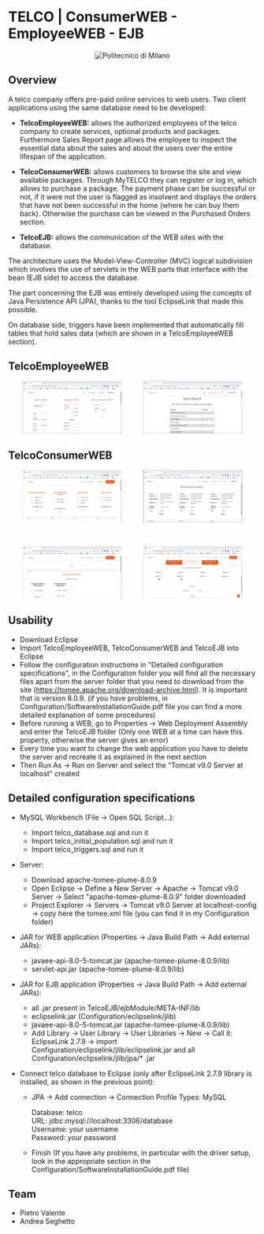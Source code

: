 # TELCO | ConsumerWEB - EmployeeWEB - EJB

<p align="center">
    <img src="https://i.imgur.com/mPb3Qbd.gif" width="180" alt="Politecnico di Milano"/>
</p>

## Overview

A telco company offers pre-paid online services to web users. Two client applications using the same database need to be developed:

- **TelcoEmployeeWEB:** allows the authorized employees of the telco company to create services, optional products and packages. Furthermore Sales Report page allows the employee to inspect the essential data about the sales and about the users over the entire lifespan of the application.

- **TelcoConsumerWEB:** allows customers to browse the site and view available packages. Through MyTELCO they can register or log in, which allows to purchase a package. The payment phase can be successful or not, if it were not the user is flagged as insolvent and displays the orders that have not been successful in the home (where he can buy them back). Otherwise the purchase can be viewed in the Purchased Orders section.

- **TelcoEJB:** allows the communication of the WEB sites with the database.

The architecture uses the Model-View-Controller (MVC) logical subdivision which involves the use of servlets in the WEB parts that interface with the bean (EJB side) to access the database.

The part concerning the EJB was entirely developed using the concepts of Java Persistence API (JPA), thanks to the tool EclipseLink that made this possible.

On database side, triggers have been implemented that automatically fill tables that hold sales data (which are shown in a TelcoEmployeeWEB section).

## TelcoEmployeeWEB
<p align="center">
 <a href="https://github.com/pietrovalente/TELCO-Websites-databases2/blob/main/Images/EmployeeHomepage.png"><img src="https://github.com/pietrovalente/TELCO-Websites-databases2/blob/main/Images/EmployeeHomepage.png" alt="" width="40%"></a>
    &nbsp;
    &nbsp;
    &nbsp;
    &nbsp;
    &nbsp;
 <a href="https://github.com/pietrovalente/TELCO-Websites-databases2/blob/main/Images/EmployeeSalesReport.png"><img src="https://github.com/pietrovalente/TELCO-Websites-databases2/blob/main/Images/EmployeeSalesReport.png" alt="" width="40%"></a></p>

## TelcoConsumerWEB
<p align="center">
 <a href="https://github.com/pietrovalente/TELCO-Websites-databases2/blob/main/Images/ConsumerHomepage.png"><img src="https://github.com/pietrovalente/TELCO-Websites-databases2/blob/main/Images/ConsumerHomepage.png" alt="" width="40%"></a>
    &nbsp;
    &nbsp;
    &nbsp;
    &nbsp;
    &nbsp;
 <a href="https://github.com/pietrovalente/TELCO-Websites-databases2/blob/main/Images/ConsumerPurchasedOrders.png"><img src="https://github.com/pietrovalente/TELCO-Websites-databases2/blob/main/Images/ConsumerPurchasedOrders.png" alt="" width="40%"></a></p>
 <br>
 <p align="center">
 <a href="https://github.com/pietrovalente/TELCO-Websites-databases2/blob/main/Images/ConsumerDetailPackage1.png"><img src="https://github.com/pietrovalente/TELCO-Websites-databases2/blob/main/Images/ConsumerDetailPackage1.png" alt="" width="40%"></a>
    &nbsp;
    &nbsp;
    &nbsp;
    &nbsp;
    &nbsp;
 <a href="https://github.com/pietrovalente/TELCO-Websites-databases2/blob/main/Images/ConsumerDetailPackage2.png"><img src="https://github.com/pietrovalente/TELCO-Websites-databases2/blob/main/Images/ConsumerDetailPackage2.png" alt="" width="40%"></a></p>

## Usability
- Download Eclipse
- Import TelcoEmployeeWEB, TelcoConsumerWEB and TelcoEJB into Eclipse
- Follow the configuration instructions in "Detailed configuration specifications", in the Configuration folder you will find all the necessary files apart from the server folder that you need to download from the site (https://tomee.apache.org/download-archive.html). It is important that is version 8.0.9. (if you have problems, in Configuration/SoftwareInstallationGuide.pdf file you can find a more detailed explanation of some procedures)
- Before running a WEB, go to Properties -> Web Deployment Assembly and enter the TelcoEJB folder (Only one WEB at a time can have this property, otherwise the server gives an error)
- Every time you want to change the web application you have to delete the server and recreate it as explained in the next section
- Then Run As -> Run on Server and select the "Tomcat v9.0 Server at localhost" created

## Detailed configuration specifications
- MySQL Workbench (File -> Open SQL Script...):
    - Import telco_database.sql and run it
    - Import telco_initial_population.sql and run it
    - Import telco_triggers.sql and run it

- Server:
    - Download apache-tomee-plume-8.0.9
    - Open Eclipse -> Define a New Server -> Apache -> Tomcat v9.0 Server -> Select "apache-tomee-plume-8.0.9" folder downloaded
    - Project Explorer -> Servers -> Tomcat v9.0 Server at localhost-config -> copy here the tomee.xml file (you can find it in my Configuration folder)

- JAR for WEB application (Properties -> Java Build Path -> Add external JARs):
    - javaee-api-8.0-5-tomcat.jar (apache-tomee-plume-8.0.9/lib)
    - servlet-api.jar (apache-tomee-plume-8.0.9/lib)
 
- JAR for EJB application (Properties -> Java Build Path -> Add external JARs):
    - all .jar present in TelcoEJB/ejbModule/META-INF/lib
    - eclipselink.jar (Configuration/eclipselink/jlib)
    - javaee-api-8.0-5-tomcat.jar (apache-tomee-plume-8.0.9/lib)
    - Add Library -> User Library -> User Libraries -> New -> Call it: EclipseLink 2.7.9 -> import Configuration/eclipselink/jlib/eclipselink.jar and all Configuration/eclipselink/jlib/jpa/* .jar

- Connect telco database to Eclipse (only after EclipseLink 2.7.9 library is installed, as shown in the previous point):
    - JPA -> Add connection -> Connection Profile Types: MySQL
    
        Database: telco <br>
        URL: jdbc:mysql://localhost:3306/database <br>
        Username: your username <br>
        Password: your password
        
    - Finish (If you have any problems, in particular with the driver setup, look in the appropriate section in the Configuration/SoftwareInstallationGuide.pdf file)

## Team
- Pietro Valente
- Andrea Seghetto
